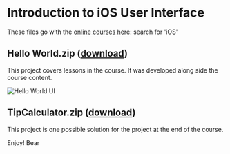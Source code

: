 # Introduction to iOS User Interface

These files go with the [online courses here](https://amzn.to/3p0yrZk): search for 'iOS'

## Hello World.zip ([download](https://github.com/bearc0025/onlineCourses/blob/main/IntroiOSUI/Hello%20World.zip))

This project covers lessons in the course. It was developed along side the course content.

![Hello World UI](https://s3.amazonaws.com/CAPS-SSE/soju/ed6a/c68905d6-f6c5-409e-9d8d-f43d86551585/SOJU_IMAGE?versionId=8qJXUw2_u4kKaESZ0ndiROqsokG4C_T.&X-Amz-Algorithm=AWS4-HMAC-SHA256&X-Amz-Date=20220808T161606Z&X-Amz-SignedHeaders=host&X-Amz-Expires=7200&X-Amz-Credential=AKIAWBV6LQ4QPLOTC37V%2F20220808%2Fus-east-1%2Fs3%2Faws4_request&X-Amz-Signature=eb0d6f86df069c886eb8b5a4fdc4072b4e513772ed43d0bdca0a56c8a94a2abd)

## TipCalculator.zip ([download](https://github.com/bearc0025/onlineCourses/blob/main/IntroiOSUI/TipCalculator.zip))

This project is one possible solution for the project at the end of the course. 

Enjoy!
Bear

